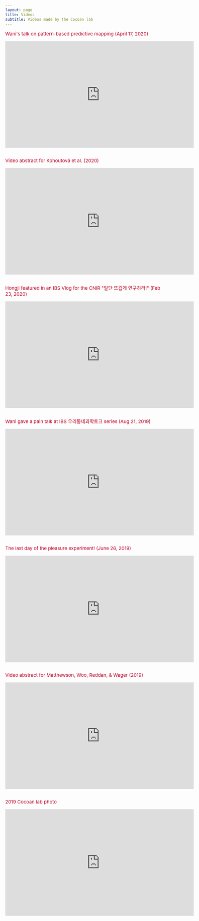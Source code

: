 ```yaml
---
layout: page
title: Videos
subtitle: Videos made by the Cocoan lab
---
```


<span style="font-size: 15px !important; color: #BD0026;">Wani's talk on pattern-based predictive mapping (April 17, 2020) </span>

<center><iframe width="600" height="338" src="https://www.youtube.com/embed/FwAHjRJXvLE" frameborder="0" allow="accelerometer; autoplay; encrypted-media; gyroscope; picture-in-picture" allowfullscreen></iframe></center>
<br>


<span style="font-size: 15px !important; color: #BD0026;">Video abstract for Kohoutová et al. (2020) </span>

<center><iframe width="600" height="338" src="https://www.youtube.com/embed/kcDfEkoQa7Y" frameborder="0" allow="accelerometer; autoplay; encrypted-media; gyroscope; picture-in-picture" allowfullscreen></iframe></center>
<br>


<span style="font-size: 15px !important; color: #BD0026;">Hongji featured in an IBS Vlog for the CNIR "일단 뜨겁게 연구하라!" (Feb 23, 2020) </span>

<center><iframe width="600" height="338" src="https://www.youtube.com/embed/Drab4juDMYU" frameborder="0" allow="accelerometer; autoplay; encrypted-media; gyroscope; picture-in-picture" allowfullscreen></iframe></center>
<br>

<span style="font-size: 15px !important; color: #BD0026;">Wani gave a pain talk at IBS 우리동네과학토크 series (Aug 21, 2019) </span>

<center><iframe width="600" height="338" src="https://www.youtube.com/embed/7P9TzoZ_fmk" frameborder="0" allow="accelerometer; autoplay; encrypted-media; gyroscope; picture-in-picture" allowfullscreen></iframe></center>
<br>

<span style="font-size: 15px !important; color: #BD0026;">The last day of the pleasure experiment! (June 26, 2019) </span>

<center><iframe width="600" height="338" src="https://www.youtube.com/embed/Dq4PHaI3DmI" frameborder="0" allow="accelerometer; autoplay; encrypted-media; gyroscope; picture-in-picture" allowfullscreen></iframe></center>
<br>

<span style="font-size: 15px !important; color: #BD0026;">Video abstract for Matthewson, Woo, Reddan, & Wager (2019)
</span>

<center><iframe width="600" height="338" src="https://www.youtube.com/embed/R1QtvyAt-F8" frameborder="0" allow="accelerometer; autoplay; encrypted-media; gyroscope; picture-in-picture" allowfullscreen></iframe></center>
<br>

<span style="font-size: 15px !important; color: #BD0026;">2019 Cocoan lab photo
</span>

<center><iframe width="600" height="338" src="https://www.youtube.com/embed/NqMFXK-A7dU" frameborder="0" allow="accelerometer; autoplay; encrypted-media; gyroscope; picture-in-picture" allowfullscreen></iframe></center>
<br>
